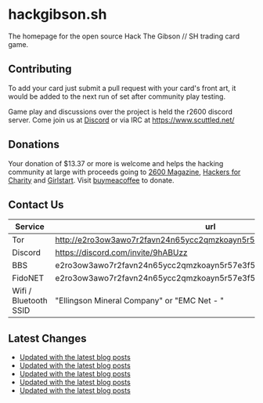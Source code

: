 # hackgibson.sh
The homepage for the open source Hack The Gibson // SH trading card game.


## Contributing

To add your card just submit a pull request with your card's front art, it would be added to the next run of set after community play testing.

Game play and discussions over the project is held the r2600 discord server. Come join us at [Discord](https://discord.com/invite/9hABUzz) or via IRC at https://www.scuttled.net/


## Donations

Your donation of $13.37 or more is welcome and helps the hacking community at large with proceeds going to [2600 Magazine](https://2600.com/), [Hackers for Charity](https://hackersforcharity.org) and [Girlstart](https://girlstart.org).  Visit [buymeacoffee](https://www.buymeacoffee.com/hackgibson.sh) to donate.


## Contact Us

Service | url
-|-
Tor | http://e2ro3ow3awo7r2favn24n65ycc2qmzkoayn5r57e3f56nvjwdcgg32ad.onion
Discord | https://discord.com/invite/9hABUzz
BBS | e2ro3ow3awo7r2favn24n65ycc2qmzkoayn5r57e3f56nvjwdcgg32ad.onion:23
FidoNET | e2ro3ow3awo7r2favn24n65ycc2qmzkoayn5r57e3f56nvjwdcgg32ad.onion:24554
Wifi / Bluetooth SSID | "Ellingson Mineral Company" or "EMC Net - <fidonet address>"

## Latest Changes
<!-- BLOG-POST-LIST:START -->
- [Updated with the latest blog posts](https://github.com/DFW2600/hackgibson.sh/commit/eb5b3f1df2afcad8f9adf6b1b7a4a01c65c9b07e)
- [Updated with the latest blog posts](https://github.com/DFW2600/hackgibson.sh/commit/5b30b91849317e729b9b31a190686c5196e521ed)
- [Updated with the latest blog posts](https://github.com/DFW2600/hackgibson.sh/commit/d0b567c2395cf8fdb671f1ee47c2109f3f7f1909)
- [Updated with the latest blog posts](https://github.com/DFW2600/hackgibson.sh/commit/2b5760882d6d7bf9b4f69540f54c646da89532e0)
- [Updated with the latest blog posts](https://github.com/DFW2600/hackgibson.sh/commit/bf91ee70b964473469b7e855565b2c5939dd256b)
<!-- BLOG-POST-LIST:END -->
